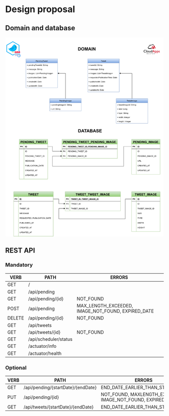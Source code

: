 # Design proposal

## Domain and database

![design](../../diagrams/twitter-scheduler.png)

## REST API

### Mandatory

| VERB   | PATH                  | ERRORS                                             |
|--------|-----------------------|----------------------------------------------------|
| GET    | /                     |                                                    |
| GET    | /api/pending          |                                                    |
| GET    | /api/pending/{id}     | NOT_FOUND                                          |
| POST   | /api/pending          | MAX_LENGTH_EXCEEDED, IMAGE_NOT_FOUND, EXPIRED_DATE |
| DELETE | /api/pending/{id}     | NOT_FOUND                                          |
| GET    | /api/tweets           |                                                    |
| GET    | /api/tweets/{id}      | NOT_FOUND                                          |
| GET    | /api/scheduler/status |                                                    |
| GET    | /actuator/info        |                                                    |
| GET    | /actuator/health      |                                                    |

### Optional

| VERB | PATH                               | ERRORS                                                       |
|------|------------------------------------|--------------------------------------------------------------|
| GET  | /api/pending/{startDate}/{endDate} | END_DATE_EARLIER_THAN_START_DATE                             |
| PUT  | /api/pending/{id}                  | NOT_FOUND, MAXLENGTH_EXCEEDED, IMAGE_NOT_FOUND, EXPIRED_DATE |
| GET  | /api/tweets/{startDate}/{endDate}  | END_DATE_EARLIER_THAN_START_DATE                             |
